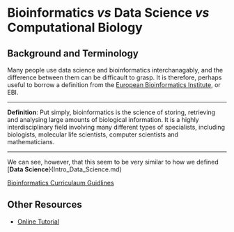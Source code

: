 # Bioinformatics *vs* Data Science *vs* Computational Biology 

## Background and Terminology

Many people use data science and bioinformatics interchanagably, and the difference between them can be difficault to grasp. It is therefore, perhaps useful to borrow a definition from the [European Bioinformatics Institute](https://www.ebi.ac.uk/training/online/courses/bioinformatics-terrified/what-bioinformatics/), or EBI.

---

**Definition**: Put simply, bioinformatics is the science of storing, retrieving and analysing large amounts of biological information. It is a highly interdisciplinary field involving many different types of specialists, including biologists, molecular life scientists, computer scientists and mathematicians.

---

We can see, however, that this seem to be very similar to how we defined [**Data Science**}(Intro_Data_Science.md)

[Bioinformatics Curriculaum Guidlines](https://journals.plos.org/ploscompbiol/article?id=10.1371/journal.pcbi.1003496)




## Other Resources

- [Online Tutorial](https://www.ebi.ac.uk/training/online/courses/bioinformatics-terrified/)
